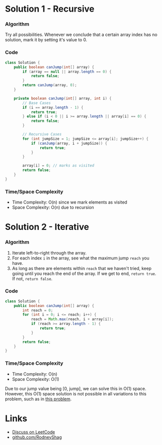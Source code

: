 # Solution 1 - Recursive

### Algorithm

Try all possibilities. Whenever we conclude that a certain array index has no solution, mark it by setting it's value to 0.

### Code

```java
class Solution {
    public boolean canJump(int[] array) {
        if (array == null || array.length == 0) {
            return false;
        }
        return canJump(array, 0);
    }

    private boolean canJump(int[] array, int i) {
        // Base Cases
        if (i == array.length - 1) {
            return true;
        } else if (i < 0 || i >= array.length || array[i] == 0) {
            return false;
        }

        // Recursive Cases
        for (int jumpSize = 1; jumpSize <= array[i]; jumpSize++) {
            if (canJump(array, i + jumpSize)) {
                return true;
            }
        }

        array[i] = 0; // marks as visited
        return false;
    }
}
```

### Time/Space Complexity

-  Time Complexity: O(n) since we mark elements as visited
- Space Complexity: O(n) due to recursion


# Solution 2 - Iterative

### Algorithm

1. Iterate left-to-right through the array.
1. For each index `i` in the array, see what the maximum jump `reach` you have.
1. As long as there are elements within `reach` that we haven't tried, keep going until you reach the end of the array. If we get to end, `return true`. If not, `return false`.

### Code

```java
class Solution {
    public boolean canJump(int[] array) {
        int reach = 0;
        for (int i = 0; i <= reach; i++) {
            reach = Math.max(reach, i + array[i]);
            if (reach >= array.length - 1) {
                return true;
            }
        }
        return false;
    }
}
```

### Time/Space Complexity

-  Time Complexity: O(n)
- Space Complexity: O(1)

Due to our jump value being [0, jump], we can solve this in O(1) space. However, this O(1) space solution is not possible in all variations to this problem, such as in [this problem](https://github.com/RodneyShag/Interview_solutions/blob/master/Questions/HackerRank/Java%201D%20Array.md).


# Links

- [Discuss on LeetCode](https://leetcode.com/problems/jump-game/discuss/323971)
- [github.com/RodneyShag](https://github.com/RodneyShag)
